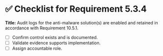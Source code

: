 # ✅ Checklist for Requirement 5.3.4

**Title:** Audit logs for the anti-malware solution(s) are enabled and retained in accordance with Requirement 10.5.1.

- [ ] Confirm control exists and is documented.
- [ ] Validate evidence supports implementation.
- [ ] Assign accountable role.
